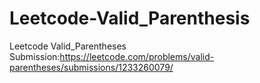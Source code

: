 # Leetcode-Valid_Parenthesis
Leetcode Valid_Parentheses
Submission:https://leetcode.com/problems/valid-parentheses/submissions/1233260079/
